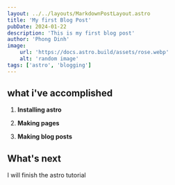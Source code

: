 ```yaml
---
layout: ../../layouts/MarkdownPostLayout.astro
title: 'My first Blog Post'
pubDate: 2024-01-22
description: 'This is my first blog post'
author: 'Phong Dinh'
image:
    url: 'https://docs.astro.build/assets/rose.webp'
    alt: 'random image'
tags: ['astro', 'blogging']
---
```



## what i've accomplished

1. **Installing astro**

2. **Making pages**

3. **Making blog posts**

## What's next

I will finish the astro tutorial